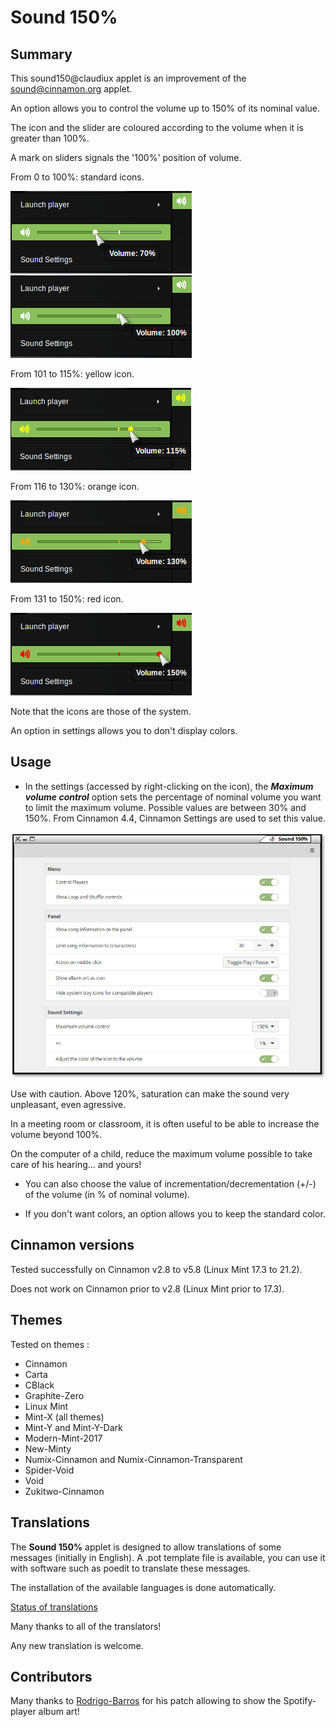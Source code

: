 # Sound 150%

## Summary

This sound150@claudiux applet is an improvement of the sound@cinnamon.org applet.

An option allows you to control the volume up to 150% of its nominal value.

The icon and the slider are coloured according to the volume when it is greater than 100%.

A mark on sliders signals the '100%' position of volume.

From 0 to 100%: standard icons.

![sound_150_079](https://github.com/claudiux/docs/raw/master/sound150/images/sound_079.png) ![sound_150_100](https://github.com/claudiux/docs/raw/master/sound150/images/sound_100.png)

From 101 to 115%: yellow icon.

![sound_150_115](https://github.com/claudiux/docs/raw/master/sound150/images/sound_115.png)

From 116 to 130%: orange icon.

![sound_150_130](https://github.com/claudiux/docs/raw/master/sound150/images/sound_130.png)

From 131 to 150%: red icon.

![sound_150_150](https://github.com/claudiux/docs/raw/master/sound150/images/sound_150.png)

Note that the icons are those of the system.

An option in settings allows you to don't display colors.

## Usage

 * In the settings (accessed by right-clicking on the icon), the ***Maximum volume control*** option sets the percentage of
nominal volume you want to limit the maximum volume. Possible values are between 30% and 150%. From Cinnamon 4.4, Cinnamon Settings are used to set this value.

![sound_150-settings](https://github.com/claudiux/docs/raw/master/sound150/images/sound-settings.png)

Use with caution. Above 120%, saturation can make the sound very unpleasant, even agressive.

In a meeting room or classroom, it is often useful to be able to increase the volume beyond 100%.

On the computer of a child, reduce the maximum volume possible to take care of his hearing... and yours!


 * You can also choose the value of incrementation/decrementation (+/-) of the volume (in % of nominal volume).

 * If you don't want colors, an option allows you to keep the standard color.

## Cinnamon versions

Tested successfully on Cinnamon v2.8 to v5.8 (Linux Mint 17.3 to 21.2).

Does not work on Cinnamon prior to v2.8 (Linux Mint prior to 17.3).

## Themes

Tested on themes :

 * Cinnamon
 * Carta
 * CBlack
 * Graphite-Zero
 * Linux Mint
 * Mint-X (all themes)
 * Mint-Y and Mint-Y-Dark
 * Modern-Mint-2017
 * New-Minty
 * Numix-Cinnamon and Numix-Cinnamon-Transparent
 * Spider-Void
 * Void
 * Zukitwo-Cinnamon

## Translations

The **Sound 150%** applet is designed to allow translations of some messages (initially in English). A .pot template file is available, you can use it with software such as poedit to translate these messages.

The installation of the available languages is done automatically.

[Status of translations](https://github.com/linuxmint/cinnamon-spices-applets/blob/translation-status-tables/.translation-tables/tables/sound150%40claudiux.md#)

Many thanks to all of the translators!

Any new translation is welcome.

## Contributors

Many thanks to [Rodrigo-Barros](https://github.com/Rodrigo-Barros) for his patch allowing to show the Spotify-player album art!
